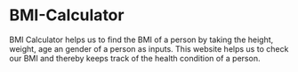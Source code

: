 # BMI-Calculator
BMI Calculator helps us to find the BMI of a person by taking the height, weight, age an gender of a person as inputs. This website helps us to check our BMI and thereby keeps track of the health condition of a person. 

